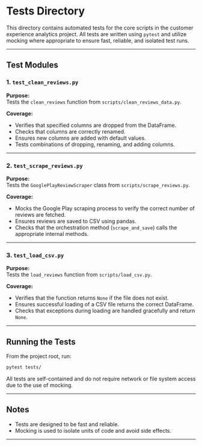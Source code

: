 # Tests Directory

This directory contains automated tests for the core scripts in the customer experience analytics project. All tests are written using `pytest` and utilize mocking where appropriate to ensure fast, reliable, and isolated test runs.

---

## Test Modules

### 1. `test_clean_reviews.py`

**Purpose:**  
Tests the `clean_reviews` function from `scripts/clean_reviews_data.py`.

**Coverage:**
- Verifies that specified columns are dropped from the DataFrame.
- Checks that columns are correctly renamed.
- Ensures new columns are added with default values.
- Tests combinations of dropping, renaming, and adding columns.

---

### 2. `test_scrape_reviews.py`

**Purpose:**  
Tests the `GooglePlayReviewScraper` class from `scripts/scrape_reviews.py`.

**Coverage:**
- Mocks the Google Play scraping process to verify the correct number of reviews are fetched.
- Ensures reviews are saved to CSV using pandas.
- Checks that the orchestration method (`scrape_and_save`) calls the appropriate internal methods.

---

### 3. `test_load_csv.py`

**Purpose:**  
Tests the `load_reviews` function from `scripts/load_csv.py`.

**Coverage:**
- Verifies that the function returns `None` if the file does not exist.
- Ensures successful loading of a CSV file returns the correct DataFrame.
- Checks that exceptions during loading are handled gracefully and return `None`.

---

## Running the Tests

From the project root, run:

```sh
pytest tests/
```

All tests are self-contained and do not require network or file system access due to the use of mocking.

---

## Notes

- Tests are designed to be fast and reliable.
- Mocking is used to isolate units of code and avoid side effects.

---